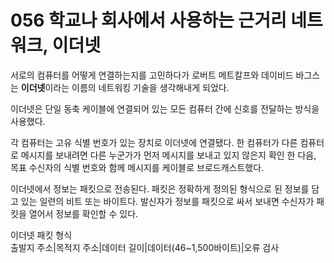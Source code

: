 # 056 학교나 회사에서 사용하는 근거리 네트워크, 이더넷

서로의 컴퓨터를 어떻게 연결하는지를 고민하다가 로버트 메트칼프와 데이비드 바그스는 **이더넷**이라는 이름의 네트워킹 기술을 생각해내게 되었다. 

이더넷은 단일 동축 케이블에 연결되어 있는 모든 컴퓨터 간에 신호를 전달하는 방식을 사용했다. 

각 컴퓨터는 고유 식별 번호가 있는 장치로 이더넷에 연결됐다. 한 컴퓨터가 다른 컴퓨터로 메시지를 보내려면 다른 누군가가 먼저 메시지를 보내고 있지 않은지 확인 한 다음, 목표 수신자의 식별 번호와 함께 메시지를 케이블로 브로드캐스트했다. 

이더넷에서 정보는 패킷으로 전송된다. 
패킷은 정확하게 정의된 형식으로 된 정보를 담고 있는 일련의 비트 또는 바이트다. 
발신자가 정보를 패킷으로 싸서 보내면 수신자가 패킷을 열어서 정보를 확인할 수 있다. 

이더넷 패킷 형식<br>
출발지 주소|목적지 주소|데이터 길이|데이터(46~1,500바이트)|오류 검사

